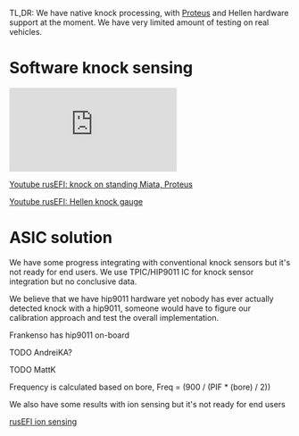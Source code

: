
TL,DR: We have native knock processing, with [Proteus](Proteus) and Hellen hardware support at the moment. We have very limited amount of testing on real vehicles.

# Software knock sensing

![x](https://rusefi.com/forum/download/file.php?id=6900)

[Youtube rusEFI: knock on standing Miata, Proteus](https://youtu.be/GOWEKU2SH9I)

[Youtube rusEFI: Hellen knock gauge](https://youtu.be/oJKI8X4oxCs)

# ASIC solution

We have some progress integrating with conventional knock sensors but it's not ready for end users.
We use TPIC/HIP9011 IC for knock sensor integration but no conclusive data.

We believe that we have hip9011 hardware yet nobody has ever actually detected knock with a hip9011,
someone would have to figure our calibration approach and test the overall implementation.

Frankenso has hip9011 on-board

TODO AndreiKA?

TODO MattK

Frequency is calculated based on bore, Freq = (900 / (PIF * (bore) / 2))

We also have some results with ion sensing but it's not ready for end users

[rusEFI ion sensing](Saab-Trionic-8-Combustion-Detection-Module-on-Mazda-Miata-running-rusEFI)
